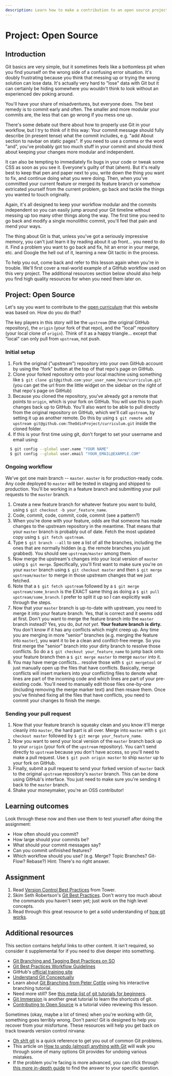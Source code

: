 ```yaml
---
description: Learn how to make a contribution to an open source project on GitHub.
---
```


# Project: Open Source

## Introduction

Git basics are very simple, but it sometimes feels like a bottomless pit when you find yourself on the wrong side of a confusing error situation. It's doubly frustrating because you think that messing up or trying the wrong solution can lose data. It's actually very hard to "lose" data with Git but it can certainly be hiding somewhere you wouldn't think to look without an experienced dev poking around.

You'll have your share of misadventures, but everyone does. The best remedy is to commit early and often. The smaller and more modular your commits are, the less that can go wrong if you mess one up.

There's some debate out there about how to properly use Git in your workflow, but I try to think of it this way: Your commit message should fully describe \(in present tense\) what the commit includes, e.g. "add About section to navbar on static pages". If you need to use a comma or the word "and", you've probably got too much stuff in your commit and should think about keeping your changes more modular and independent.

It can also be tempting to immediately fix bugs in your code or tweak some CSS as soon as you see it. Everyone's guilty of that \(ahem\). But it's really best to keep that pen and paper next to you, write down the thing you want to fix, and continue doing what you were doing. Then, when you've committed your current feature or merged its feature branch or somehow extricated yourself from the current problem, go back and tackle the things you wanted to touch originally.

Again, it's all designed to keep your workflow modular and the commits independent so you can easily jump around your Git timeline without messing up too many other things along the way. The first time you need to go back and modify a single monolithic commit, you'll feel that pain and mend your ways.

The thing about Git is that, unless you've got a seriously impressive memory, you can't just learn it by reading about it up front... you need to do it. Find a problem you want to go back and fix, hit an error in your merge, etc. and Google the hell out of it, learning a new Git tactic in the process.

To help you out, come back and refer to this lesson again when you're in trouble. We'll first cover a real-world example of a GitHub workflow used on this very project. The additional resources section below should also help you find high quality resources for when you need them later on.

## Project: Open Source

Let's say you want to contribute to the [open curriculum](https://github.com/TheOdinProject/curriculum/) that this website was based on. How do you do that?

The key players in this story will be the `upstream` \(the original GitHub repository\), the `origin` \(your fork of that repo\), and the "local" repository \(your local clone of `origin`\). Think of it as a happy triangle... except that "local" can only pull from `upstream`, not push.

### **Initial setup**

1. Fork the original \("upstream"\) repository into your own GitHub account by using the "fork" button at the top of that repo's page on GitHub.
2. Clone your forked repository onto your local machine using something like `$ git clone git@github.com:your_user_name_here/curriculum.git` \(you can get the url from the little widget on the sidebar on the right of that repo's page on GitHub\)
3. Because you cloned the repository, you've already got a remote that points to `origin`, which is your fork on GitHub.  You will use this to push changes back up to GitHub.  You'll also want to be able to pull directly from the original repository on GitHub, which we'll call `upstream`, by setting it up as another remote.  Do this by using `$ git remote add upstream git@github.com:TheOdinProject/curriculum.git` inside the cloned folder.
4. If this is your first time using git, don't forget to set your username and email using:

```bash
  $ git config --global user.name "YOUR NAME"
  $ git config --global user.email "YOUR_EMAIL@EXAMPLE.COM"
```

### **Ongoing workflow**

We've got one main branch -- `master`. `master` is for production-ready code. Any code deployed to `master` will be tested in staging and shipped to production. You'll be working in a feature branch and submitting your pull requests to the `master` branch.

1. Create a new feature branch for whatever feature you want to build, using `$ git checkout -b your_feature_name`.
2. Code, commit, code, commit, code, commit \(see a pattern?\)
3. When you're done with your feature, odds are that someone has made changes to the upstream repository in the meantime.  That means that your `master` branch is probably out of date.  Fetch the most updated copy using `$ git fetch upstream`.
4. Type `$ git branch --all` to see a list of all the branches, including the ones that are normally hidden \(e.g. the remote branches you just grabbed\).  You should see `upstream/master` among them.
5. Now merge the upstream's changes into your local version of `master` using `$ git merge`.  Specifically, you'll first want to make sure you're on your `master` branch using `$ git checkout master` and then `$ git merge upstream/master` to merge in those upstream changes that we just fetched.  
6. Note that a `$ git fetch upstream` followed by a `$ git merge upstream/some_branch` is the EXACT same thing as doing a `$ git pull upstream/some_branch`.  I prefer to split it up so I can explicitly walk through the steps.
7. Now that your `master` branch is up-to-date with upstream, you need to merge it into your feature branch.  Yes, that is correct and it seems odd at first.  Don't you want to merge the feature branch into the `master` branch instead?  Yes, you do, _but not yet_.  **Your feature branch is dirty.**  You don't know if it has any conflicts which might creep up.  Any time you are merging in more "senior" branches \(e.g. merging the feature into `master`\), you want it to be a clean and conflict-free merge.  So you first merge the "senior" branch into your dirty branch to resolve those conflicts.  So do a `$ git checkout your_feature_name` to jump back onto your feature branch then a  `$ git merge master` to merge `master` into it.
8. You may have merge conflicts... resolve those with `$ git mergetool` or just manually open up the files that have conflicts.  Basically, merge conflicts will insert markers into your conflicting files to denote what lines are part of the incoming code and which lines are part of your pre-existing code. You'll need to manually edit those files one-by-one \(including removing the merge marker text\) and then resave them.  Once you've finished fixing all the files that have conflicts, you need to commit your changes to finish the merge.

### **Sending your pull request**

1. Now that your feature branch is squeaky clean and you know it'll merge cleanly into `master`, the hard part is all over.  Merge into `master` with `$ git checkout master` followed by `$ git merge your_feature_name`.
2. Now you want to send your local version of the `master` branch back up to your `origin` \(your fork of the `upstream` repository\).  You can't send directly to `upstream` because you don't have access, so you'll need to make a pull request.  Use `$ git push origin master` to ship `master` up to your fork on GitHub.
3. Finally, submit a pull request to send your forked version of `master` back to the original `upstream` repository's `master` branch.  This can be done using GitHub's interface.  You just need to make sure you're sending it back to the `master` branch.
4. Shake your moneymaker, you're an OSS contributor!

## Learning outcomes

Look through these now and then use them to test yourself after doing the assignment:

* How often should you commit?
* How large should your commits be?
* What should your commit messages say?
* Can you commit unfinished features?
* Which workflow should you use? \(e.g. Merge? Topic Branches? Git-Flow? Rebase?\)  Hint: There's no right answer.

## Assignment

1. Read [Version Control Best Practices](https://www.git-tower.com/blog/version-control-best-practices/) from Tower.
2. Skim Seth Robertson's [Git Best Practices](http://sethrobertson.github.io/GitBestPractices/).  Don't worry too much about the commands you haven't seen yet; just work on the high level concepts.
3. Read through this great resource to get a solid understanding of [how git works](http://think-like-a-git.net/).

## Additional resources

This section contains helpful links to other content. It isn't required, so consider it supplemental for if you need to dive deeper into something.

* [Git Branching and Tagging Best Practices on SO](http://programmers.stackexchange.com/questions/165725/git-branching-and-tagging-best-practices)
* [Git Best Practices Workflow Guidelines](http://www.lullabot.com/blog/article/git-best-practices-workflow-guidelines)
* GitHub's [official training site](https://training.github.com/)
* [Understand Git Conceptually](http://www.sbf5.com/~cduan/technical/git/)
* Learn about [Git Branching from Peter Cottle](http://pcottle.github.io/learnGitBranching/) using his interactive branching tutorial.
* Need more still?  See [this meta-list of git tutorials for beginners](http://sixrevisions.com/resources/git-tutorials-beginners/).
* [Git Immersion](http://gitimmersion.com/lab_01.html) is another great tutorial to learn the shortcuts of git.
* [Contributing to Open Source](https://youtu.be/mENDYhfxH-o) is a tutorial video reviewing this lesson.

Sometimes \(okay, maybe a lot of times\) when you're working with Git, something goes terribly wrong. Don't panic! Git is designed to help you recover from your misfortune. These resources will help you get back on track towards version control nirvana:

* [Oh sh!t git](http://ohshitgit.com/) is a quick reference to get you out of common Git problems.
* This article on [How to undo \(almost\) anything with Git](https://github.blog/2015-06-08-how-to-undo-almost-anything-with-git/) will walk you through some of many options Git provides for undoing various mistakes.
* If the problem you're facing is more advanced, you can click through [this more in-depth guide](https://sethrobertson.github.io/GitFixUm/fixup.html) to find the answer to your specific question.

